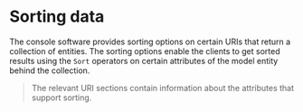 # Sorting data
The console software provides sorting options on certain URIs that return a collection of entities. The sorting options enable the clients to get sorted results using the `Sort` operators on certain attributes of the model entity behind the collection. 

> The relevant URI sections contain information about the attributes that support sorting.